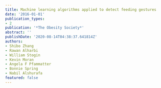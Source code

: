 ```yaml
---
title: Machine learning algorithms applied to detect feeding gestures
date: '2016-01-01'
publication_types:
- 2
publication: '*The Obesity Society*'
abstract: ''
publishDate: '2020-08-14T04:38:37.641814Z'
authors:
- Shibo Zhang
- Rawan Alharbi
- William Stogin
- Kevin Moran
- Angela F Pfammatter
- Bonnie Spring
- Nabil Alshurafa
featured: false
---
```

